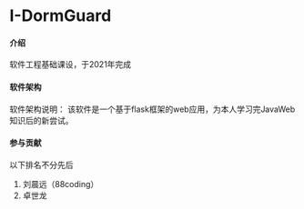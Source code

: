 # I-DormGuard

#### 介绍
软件工程基础课设，于2021年完成

#### 软件架构
软件架构说明：
该软件是一个基于flask框架的web应用，为本人学习完JavaWeb知识后的新尝试。

#### 参与贡献
以下排名不分先后
1.  刘晨远（88coding）
2.  卓世龙
